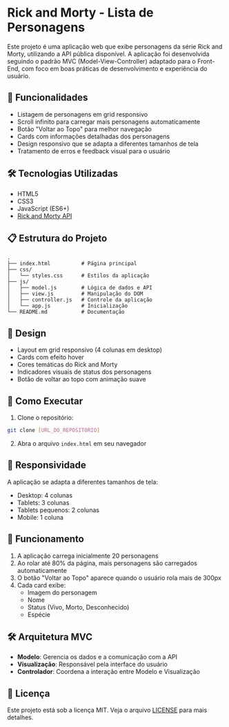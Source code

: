 # Rick and Morty - Lista de Personagens

Este projeto é uma aplicação web que exibe personagens da série Rick and Morty, utilizando a API pública disponível. A aplicação foi desenvolvida seguindo o padrão MVC (Model-View-Controller) adaptado para o Front-End, com foco em boas práticas de desenvolvimento e experiência do usuário.

## 🚀 Funcionalidades

- Listagem de personagens em grid responsivo
- Scroll infinito para carregar mais personagens automaticamente
- Botão "Voltar ao Topo" para melhor navegação
- Cards com informações detalhadas dos personagens
- Design responsivo que se adapta a diferentes tamanhos de tela
- Tratamento de erros e feedback visual para o usuário

## 🛠️ Tecnologias Utilizadas

- HTML5
- CSS3
- JavaScript (ES6+)
- [Rick and Morty API](https://rickandmortyapi.com/)

## 📋 Estrutura do Projeto

```
.
├── index.html          # Página principal
├── css/
│   └── styles.css      # Estilos da aplicação
├── js/
│   ├── model.js        # Lógica de dados e API
│   ├── view.js         # Manipulação do DOM
│   ├── controller.js   # Controle da aplicação
│   └── app.js          # Inicialização
└── README.md           # Documentação
```

## 🎨 Design

- Layout em grid responsivo (4 colunas em desktop)
- Cards com efeito hover
- Cores temáticas do Rick and Morty
- Indicadores visuais de status dos personagens
- Botão de voltar ao topo com animação suave

## 🚀 Como Executar

1. Clone o repositório:
```bash
git clone [URL_DO_REPOSITÓRIO]
```

2. Abra o arquivo `index.html` em seu navegador

## 📱 Responsividade

A aplicação se adapta a diferentes tamanhos de tela:
- Desktop: 4 colunas
- Tablets: 3 colunas
- Tablets pequenos: 2 colunas
- Mobile: 1 coluna

## 🔄 Funcionamento

1. A aplicação carrega inicialmente 20 personagens
2. Ao rolar até 80% da página, mais personagens são carregados automaticamente
3. O botão "Voltar ao Topo" aparece quando o usuário rola mais de 300px
4. Cada card exibe:
   - Imagem do personagem
   - Nome
   - Status (Vivo, Morto, Desconhecido)
   - Espécie

## 🛠️ Arquitetura MVC

- **Modelo**: Gerencia os dados e a comunicação com a API
- **Visualização**: Responsável pela interface do usuário
- **Controlador**: Coordena a interação entre Modelo e Visualização

## 📝 Licença

Este projeto está sob a licença MIT. Veja o arquivo [LICENSE](LICENSE) para mais detalhes.
